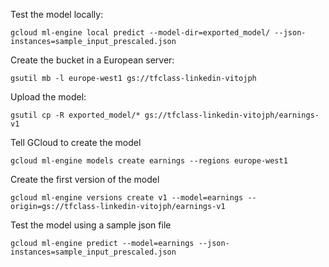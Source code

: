 Test the model locally:

    gcloud ml-engine local predict --model-dir=exported_model/ --json-instances=sample_input_prescaled.json

Create the bucket in a European server: 

    gsutil mb -l europe-west1 gs://tfclass-linkedin-vitojph

Upload the model:

    gsutil cp -R exported_model/* gs://tfclass-linkedin-vitojph/earnings-v1

Tell GCloud to create the model

    gcloud ml-engine models create earnings --regions europe-west1

Create the first version of the model

    gcloud ml-engine versions create v1 --model=earnings --origin=gs://tfclass-linkedin-vitojph/earnings-v1

Test the model using a sample json file

    gcloud ml-engine predict --model=earnings --json-instances=sample_input_prescaled.json

